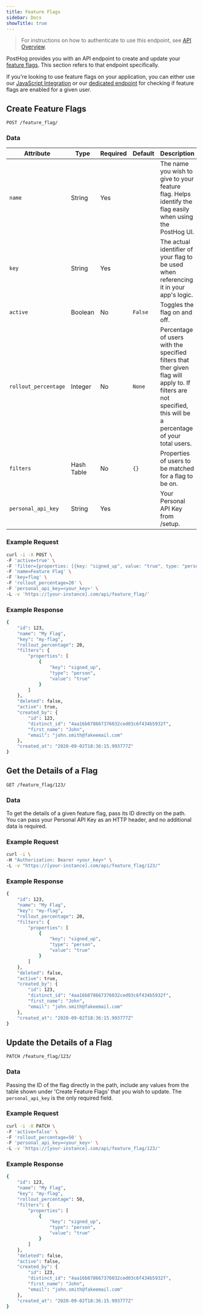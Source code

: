 ```yaml
---
title: Feature Flags
sidebar: Docs
showTitle: true
---
```


> For instructions on how to authenticate to use this endpoint, see [API Overview](/docs/api/overview).

PostHog provides you with an API endpoint to create and update your [feature flags](/docs/features/feature-flags). This section refers to that endpoint specifically. 

If you're looking to use feature flags on your application, you can either use our [JavaScript Integration](/docs/integrations/js-integration#feature-flags) or our [dedicated endpoint](/docs/api/post-only-endpoints#feature-flags) for checking if feature flags are enabled for a given user.

## Create Feature Flags

```shell
POST /feature_flag/
```

### Data

<span class="table-borders">

| Attribute | Type | Required | Default | Description |
| --- | --- | --- | ------------------------- | ------------------------------------------------------- |
| `name` | String | Yes | | The name you wish to give to your feature flag. Helps identify the flag easily when using the PostHog UI. |
| `key` | String | Yes | | The actual identifier of your flag to be used when referencing it in your app's logic. |
| `active` | Boolean | No | `False` | Toggles the flag on and off. |
| `rollout_percentage` | Integer | No | `None` | Percentage of users with the specified filters that ther given flag will apply to. If filters are not specified, this will be a percentage of your total users.  |
| `filters` | Hash Table | No | `{}` | Properties of users to be matched for a flag to be on. |
| `personal_api_key` | String | Yes | | Your Personal API Key from /setup. |


</span>

### Example Request

```bash
curl -i -X POST \
-F 'active=true' \
-F 'filter={properties: [{key: "signed_up", value: "true", type: "person"}]}' \
-F 'name=Feature Flag' \
-F 'key=flag' \
-F 'rollout_percentage=20' \
-F 'personal_api_key=<your_key>' \
-L -v 'https://[your-instance].com/api/feature_flag/'
```

### Example Response

```bash
{
    "id": 123,
    "name": "My Flag",
    "key": "my-flag",
    "rollout_percentage": 20,
    "filters": {
        "properties": [
            {
                "key": "signed_up",
                "type": "person",
                "value": "true"
            }
        ]
    },
    "deleted": false,
    "active": true,
    "created_by": {
        "id": 123,
        "distinct_id": "4aa16b878667376032ced03c6f434b5932f",
        "first_name": "John",
        "email": "john.smith@fakeemail.com"
    },
    "created_at": "2020-09-02T18:36:15.993777Z"
}
```

## Get the Details of a Flag

```shell
GET /feature_flag/123/
```

### Data

To get the details of a given feature flag, pass its ID directly on the path. You can pass your Personal API Key as an HTTP header, and no additional data is required.

### Example Request

```bash
curl -i \
-H "Authorization: Bearer <your_key>" \
-L -v "https://[your-instance].com/api/feature_flag/123/"
```

### Example Response

```bash
{
    "id": 123,
    "name": "My Flag",
    "key": "my-flag",
    "rollout_percentage": 20,
    "filters": {
        "properties": [
            {
                "key": "signed_up",
                "type": "person",
                "value": "true"
            }
        ]
    },
    "deleted": false,
    "active": true,
    "created_by": {
        "id": 123,
        "distinct_id": "4aa16b878667376032ced03c6f434b5932f",
        "first_name": "John",
        "email": "john.smith@fakeemail.com"
    },
    "created_at": "2020-09-02T18:36:15.993777Z"
}
```

## Update the Details of a Flag

```shell
PATCH /feature_flag/123/
```

### Data 

Passing the ID of the flag directly in the path, include any values from the table shown under 'Create Feature Flags' that you wish to update. The `personal_api_key` is the only required field.

### Example Request

```bash
curl -i -X PATCH \
-F 'active=false' \
-F 'rollout_percentage=50' \
-F 'personal_api_key=<your_key>' \
-L -v 'https://[your-instance].com/api/feature_flag/123/'
```

### Example Response

```bash
{
    "id": 123,
    "name": "My Flag",
    "key": "my-flag",
    "rollout_percentage": 50,
    "filters": {
        "properties": [
            {
                "key": "signed_up",
                "type": "person",
                "value": "true"
            }
        ]
    },
    "deleted": false,
    "active": false,
    "created_by": {
        "id": 123,
        "distinct_id": "4aa16b878667376032ced03c6f434b5932f",
        "first_name": "John",
        "email": "john.smith@fakeemail.com"
    },
    "created_at": "2020-09-02T18:36:15.993777Z"
}
```
